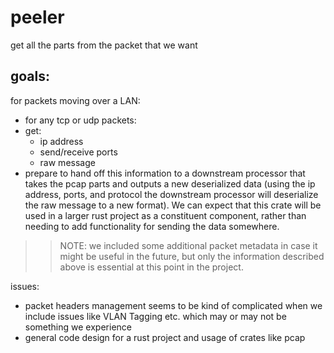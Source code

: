 # peeler

get all the parts from the packet that we want

## goals:

for packets moving over a LAN:
- for any tcp or udp packets:
- get:
    - ip address
    - send/receive ports
    - raw message
- prepare to hand off this information to a downstream processor that takes the pcap parts and outputs a new deserialized data (using the ip address, ports, and protocol the downstream processor will deserialize the raw message to a new format). We can expect that this crate will be used in a larger rust project as a constituent component, rather than needing to add functionality for sending the data somewhere.

>> NOTE: we included some additional packet metadata in case it might be useful in the future, but only the information described above is essential at this point in the project.

issues:
- packet headers management seems to be kind of complicated when we include issues like VLAN Tagging etc. which may or may not be something we experience
- general code design for a rust project and usage of crates like pcap



